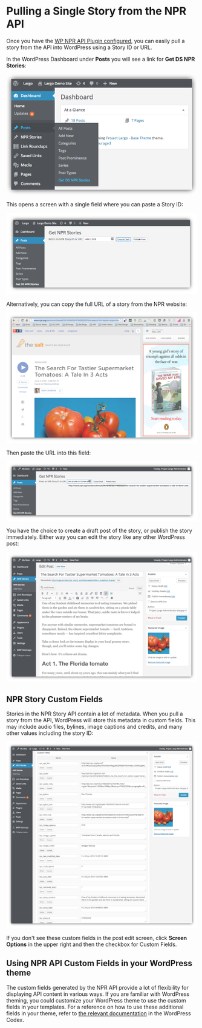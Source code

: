 # Pulling a Single Story from the NPR API

Once you have the [WP NPR API Plugin configured](/docs/settings.md), you can easily pull a story from the API into WordPress using a Story ID or URL.

In the WordPress Dashboard under **Posts** you will see a link for **Get DS NPR Stories**:

![Get DS NPR Stories link in the WordPress Dashboard](assets/img/get-npr-stories-link.png)

This opens a screen with a single field where you can paste a Story ID:

![Story ID in the field to pull a story](assets/img/get-npr-stories.png)

Alternatively, you can copy the full URL of a story from the NPR website:

![Story on NPR showing the URL being copied](assets/img/npr-story.png)

Then paste the URL into this field:

![Story URL in the field to pull a story](assets/img/get-npr-story-by-url.png)

You have the choice to create a draft post of the story, or publish the story immediately. Either way you can edit the story like any other WordPress post:

![NPR story post in the WordPress post edit screen](assets/img/npr-story-draft.png)

## NPR Story Custom Fields

Stories in the NPR Story API contain a lot of metadata. When you pull a story from the API, WordPress will store this metadata in custom fields. This may include audio files, bylines, image captions and credits, and many other values including the story ID:

![NPR story custom fields WordPress post edit screen](assets/img/npr-story-custom-fields.png)

If you don't see these custom fields in the post edit screen, click **Screen Options** in the upper right and then the checkbox for Custom Fields.

## Using NPR API Custom Fields in your WordPress theme

The custom fields generated by the NPR API provide a lot of flexibility for displaying API content in various ways. If you are familiar with WordPress theming, you could customize your WordPress theme to use the custom fields in your templates. For a reference on how to use these additional fields in your theme, refer to [the relevant documentation](https://codex.wordpress.org/Custom_Fields) in the WordPress Codex.
